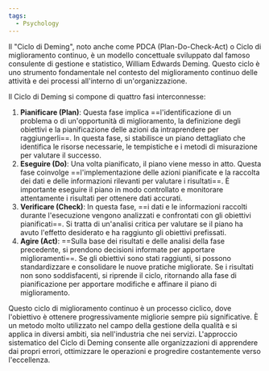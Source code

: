 ```yaml
---
tags:
  - Psychology
---
```

Il "Ciclo di Deming", noto anche come PDCA (Plan-Do-Check-Act) o Ciclo di miglioramento continuo, è un modello concettuale sviluppato dal famoso consulente di gestione e statistico, William Edwards Deming. Questo ciclo è uno strumento fondamentale nel contesto del miglioramento continuo delle attività e dei processi all'interno di un'organizzazione.

Il Ciclo di Deming si compone di quattro fasi interconnesse:

1. **Pianificare (Plan)**: Questa fase implica ==l'identificazione di un problema o di un'opportunità di miglioramento, la definizione degli obiettivi e la pianificazione delle azioni da intraprendere per raggiungerli==. In questa fase, si stabilisce un piano dettagliato che identifica le risorse necessarie, le tempistiche e i metodi di misurazione per valutare il successo.
2. **Eseguire (Do)**: Una volta pianificato, il piano viene messo in atto. Questa fase coinvolge ==l'implementazione delle azioni pianificate e la raccolta dei dati e delle informazioni rilevanti per valutare i risultati==. È importante eseguire il piano in modo controllato e monitorare attentamente i risultati per ottenere dati accurati.
3. **Verificare (Check)**: In questa fase, ==i dati e le informazioni raccolti durante l'esecuzione vengono analizzati e confrontati con gli obiettivi pianificati==. Si tratta di un'analisi critica per valutare se il piano ha avuto l'effetto desiderato e ha raggiunto gli obiettivi prefissati.
4. **Agire (Act)**: ==Sulla base dei risultati e delle analisi della fase precedente, si prendono decisioni informate per apportare miglioramenti==. Se gli obiettivi sono stati raggiunti, si possono standardizzare e consolidare le nuove pratiche migliorate. Se i risultati non sono soddisfacenti, si riprende il ciclo, ritornando alla fase di pianificazione per apportare modifiche e affinare il piano di miglioramento.

Questo ciclo di miglioramento continuo è un processo ciclico, dove l'obiettivo è ottenere progressivamente migliorie sempre più significative. È un metodo molto utilizzato nel campo della gestione della qualità e si applica in diversi ambiti, sia nell'industria che nei servizi. L'approccio sistematico del Ciclo di Deming consente alle organizzazioni di apprendere dai propri errori, ottimizzare le operazioni e progredire costantemente verso l'eccellenza.